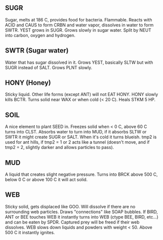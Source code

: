 
## SUGR
Sugar, melts at 186 C, provides food for bacteria. Flammable. Reacts with ACID and CAUS to form CRBN and water vapor, dissolves in water to form SWTR. YEST grows in SUGR. Grows slowly in sugar water. Split by NEUT into carbon, oxygen and hydrogen.

## SWTR (Sugar water)
Water that has sugar dissolved in it. Grows YEST, basically SLTW but with SUGR instead of SALT. Grows PLNT slowly.

## HONY (Honey)
Sticky liquid. Other life forms (except ANT) will not EAT HONY. HONY slowly kills BCTR. Turns solid near WAX or when cold (< 20 C). Heals STKM 5 HP.

## SOIL
A nice element to plant SEED in. Freezes solid when < 0 C, above 60 C turns into CLST. Absorbs water to turn into MUD, if it 
absorbs SLTW or SWTR it might create SUGR or SALT. When it's cold it turns blueish. tmp2 is used for ant hills, if tmp2 = 1 or 2
acts like a tunnel (doesn't move, and if tmp2 = 2, slightly darker and allows particles to pass).

## MUD
A liquid that creates slight negative pressure. Turns into BRCK above 500 C, below 0 C or above 100 C it will act solid.

## WEB
Sticky solid, gets displaced like GOO. Will dissolve if there are no surrounding web particles. Draws "connections" like SOAP bubbles. 
If BIRD, ANT or BEE touches WEB it instantly turns into WEB (ctype BEE, BIRD, etc...) and can be eaten by SPDR. Captured prey will be 
freed if their web dissolves. WEB slows down liquids and powders with weight < 50. Above 500 C it instantly ignites.
